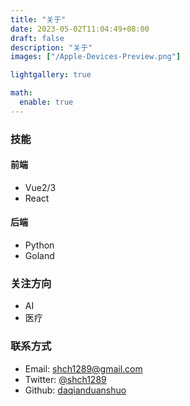 ```yaml
---
title: "关于"
date: 2023-05-02T11:04:49+08:00
draft: false
description: "关于"
images: ["/Apple-Devices-Preview.png"]

lightgallery: true

math:
  enable: true
---
```


### 技能

#### 前端

* Vue2/3
* React

#### 后端

* Python
* Goland

### 关注方向

* AI
* 医疗

### 联系方式

* Email: shch1289@gmail.com
* Twitter: [@shch1289](https://twitter.com/shch1289)
* Github: [daqianduanshuo](https://github.com/daqianduanshuo)